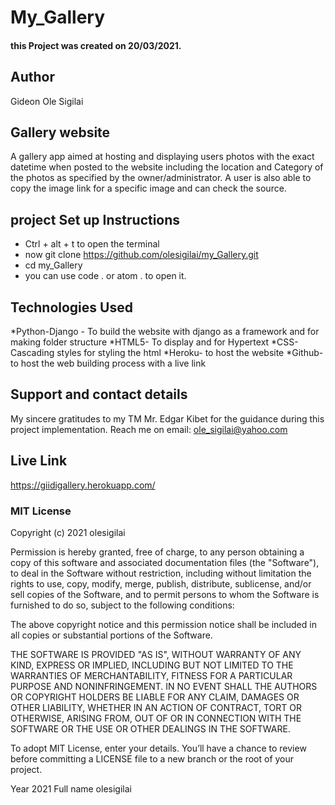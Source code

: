 #   My_Gallery
#### this Project was created on 20/03/2021.
## Author
Gideon Ole Sigilai
## Gallery  website
A gallery app aimed at hosting and displaying users photos with the exact datetime when posted to the website including the location and Category of the photos as specified by the owner/administrator. A user is also able to copy the image link for a specific image and can check the source.
## project Set up Instructions
* Ctrl + alt + t to open the terminal
* now git clone https://github.com/olesigilai/my_Gallery.git
* cd my_Gallery
* you can use code . or atom . to open it.


## Technologies Used
*Python-Django - To build the website with django as a framework and for making folder structure
*HTML5- To display and for Hypertext
*CSS- Cascading styles for styling the html
*Heroku- to host the website
*Github- to host the web building process with a live link
## Support and contact details
My sincere gratitudes to my TM  Mr. Edgar Kibet for the guidance during this project implementation.
Reach me on email: ole_sigilai@yahoo.com
## Live Link
https://giidigallery.herokuapp.com/

### MIT License

Copyright (c) 2021 olesigilai

Permission is hereby granted, free of charge, to any person obtaining a copy of this software and associated documentation files (the "Software"), to deal in the Software without restriction, including without limitation the rights to use, copy, modify, merge, publish, distribute, sublicense, and/or sell copies of the Software, and to permit persons to whom the Software is furnished to do so, subject to the following conditions:

The above copyright notice and this permission notice shall be included in all copies or substantial portions of the Software.

THE SOFTWARE IS PROVIDED "AS IS", WITHOUT WARRANTY OF ANY KIND, EXPRESS OR IMPLIED, INCLUDING BUT NOT LIMITED TO THE WARRANTIES OF MERCHANTABILITY, FITNESS FOR A PARTICULAR PURPOSE AND NONINFRINGEMENT. IN NO EVENT SHALL THE AUTHORS OR COPYRIGHT HOLDERS BE LIABLE FOR ANY CLAIM, DAMAGES OR OTHER LIABILITY, WHETHER IN AN ACTION OF CONTRACT, TORT OR OTHERWISE, ARISING FROM, OUT OF OR IN CONNECTION WITH THE SOFTWARE OR THE USE OR OTHER DEALINGS IN THE SOFTWARE.

To adopt MIT License, enter your details. You’ll have a chance to review before committing a LICENSE file to a new branch or the root of your project.

Year 
2021
Full name 
olesigilai